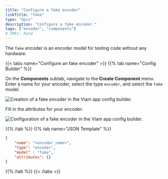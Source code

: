 ```yaml
---
title: "Configure a fake encoder"
linkTitle: "fake"
type: "docs"
description: "Configure a fake encoder."
tags: ["encoder", "components"]
# SMEs: Rand
---
```


The `fake` encoder is an encoder model for testing code without any hardware.

{{< tabs name="Configure an fake encoder" >}}
{{% tab name="Config Builder" %}}

On the **Components** subtab, navigate to the **Create Component** menu.
Enter a name for your encoder, select the type `encoder`, and select the `fake` model.

<img src="../img/create-fake.png" alt="Creation of a fake encoder in the Viam app config builder." style="max-width:600px" />

Fill in the attributes for your encoder:

<img src="../img/configure-fake.png" alt="Configuration of a fake encoder in the Viam app config builder." />

{{% /tab %}}
{{% tab name="JSON Template" %}}

```json {class="line-numbers linkable-line-numbers"}
{
    "name": "<encoder_name>",
    "type": "encoder",
    "model" : "fake",
    "attributes": {}
}
```

{{% /tab %}}
{{< /tabs >}}
